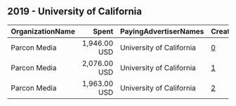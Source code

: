 ## 2019 - University of California 
|OrganizationName|Spent|PayingAdvertiserNames|CreativeUrls|Impressions|Genders|AgeBrackets|CountryCodes|BillingAddresses|CandidateBallotInformation|
|:---|---:|:---|:---|---:|:---|:---|:---|:---|:---|
|Parcon Media|1,946.00 USD|University of California|[0](https://www.snap.com/political-ads/asset/ef46908af3fb636e54db5dadc2b466c63cb4bb5df8eb74a686715f523f0c3c45?mediaType=png)|506,514||21-25|united states|US||
|Parcon Media|2,076.00 USD|University of California|[1](https://www.snap.com/political-ads/asset/ef46908af3fb636e54db5dadc2b466c63cb4bb5df8eb74a686715f523f0c3c45?mediaType=png)|427,334||21+|united states|US||
|Parcon Media|1,963.00 USD|University of California|[2](https://www.snap.com/political-ads/asset/ef46908af3fb636e54db5dadc2b466c63cb4bb5df8eb74a686715f523f0c3c45?mediaType=png)|467,713||21+|united states|US||
